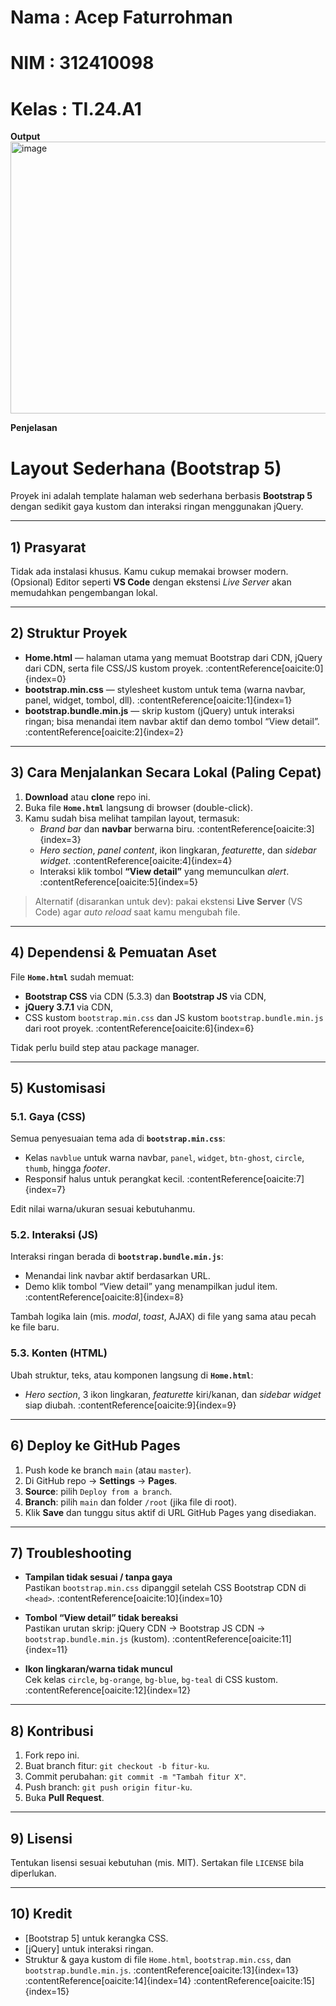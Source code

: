 # Nama : Acep Faturrohman
# NIM : 312410098
# Kelas : TI.24.A1

**Output**
<img width="959" height="435" alt="image" src="https://github.com/user-attachments/assets/ba30e59e-b2c4-448d-a71d-5d47205a3868" />

**Penjelasan**
# Layout Sederhana (Bootstrap 5)

Proyek ini adalah template halaman web sederhana berbasis **Bootstrap 5** dengan sedikit gaya kustom dan interaksi ringan menggunakan jQuery.

---

## 1) Prasyarat

Tidak ada instalasi khusus. Kamu cukup memakai browser modern. (Opsional) Editor seperti **VS Code** dengan ekstensi *Live Server* akan memudahkan pengembangan lokal.

---

## 2) Struktur Proyek

- **Home.html** — halaman utama yang memuat Bootstrap dari CDN, jQuery dari CDN, serta file CSS/JS kustom proyek. :contentReference[oaicite:0]{index=0}  
- **bootstrap.min.css** — stylesheet kustom untuk tema (warna navbar, panel, widget, tombol, dll). :contentReference[oaicite:1]{index=1}  
- **bootstrap.bundle.min.js** — skrip kustom (jQuery) untuk interaksi ringan; bisa menandai item navbar aktif dan demo tombol “View detail”. :contentReference[oaicite:2]{index=2}

---

## 3) Cara Menjalankan Secara Lokal (Paling Cepat)

1. **Download** atau **clone** repo ini.
2. Buka file **`Home.html`** langsung di browser (double-click).
3. Kamu sudah bisa melihat tampilan layout, termasuk:
   - *Brand bar* dan **navbar** berwarna biru. :contentReference[oaicite:3]{index=3}
   - *Hero section*, *panel content*, ikon lingkaran, *featurette*, dan *sidebar widget*. :contentReference[oaicite:4]{index=4}
   - Interaksi klik tombol **“View detail”** yang memunculkan *alert*. :contentReference[oaicite:5]{index=5}

> Alternatif (disarankan untuk dev): pakai ekstensi **Live Server** (VS Code) agar *auto reload* saat kamu mengubah file.

---

## 4) Dependensi & Pemuatan Aset

File **`Home.html`** sudah memuat:
- **Bootstrap CSS** via CDN (5.3.3) dan **Bootstrap JS** via CDN,  
- **jQuery 3.7.1** via CDN,  
- CSS kustom `bootstrap.min.css` dan JS kustom `bootstrap.bundle.min.js` dari root proyek. :contentReference[oaicite:6]{index=6}

Tidak perlu build step atau package manager.

---

## 5) Kustomisasi

### 5.1. Gaya (CSS)
Semua penyesuaian tema ada di **`bootstrap.min.css`**:
- Kelas `navblue` untuk warna navbar, `panel`, `widget`, `btn-ghost`, `circle`, `thumb`, hingga *footer*.  
- Responsif halus untuk perangkat kecil. :contentReference[oaicite:7]{index=7}

Edit nilai warna/ukuran sesuai kebutuhanmu.

### 5.2. Interaksi (JS)
Interaksi ringan berada di **`bootstrap.bundle.min.js`**:
- Menandai link navbar aktif berdasarkan URL.
- Demo klik tombol “View detail” yang menampilkan judul item. :contentReference[oaicite:8]{index=8}

Tambah logika lain (mis. *modal*, *toast*, AJAX) di file yang sama atau pecah ke file baru.

### 5.3. Konten (HTML)
Ubah struktur, teks, atau komponen langsung di **`Home.html`**:
- *Hero section*, 3 ikon lingkaran, *featurette* kiri/kanan, dan *sidebar widget* siap diubah. :contentReference[oaicite:9]{index=9}

---

## 6) Deploy ke GitHub Pages

1. Push kode ke branch `main` (atau `master`).
2. Di GitHub repo → **Settings** → **Pages**.
3. **Source**: pilih `Deploy from a branch`.
4. **Branch**: pilih `main` dan folder `/root` (jika file di root).
5. Klik **Save** dan tunggu situs aktif di URL GitHub Pages yang disediakan.

---

## 7) Troubleshooting

- **Tampilan tidak sesuai / tanpa gaya**  
  Pastikan `bootstrap.min.css` dipanggil setelah CSS Bootstrap CDN di `<head>`. :contentReference[oaicite:10]{index=10}

- **Tombol “View detail” tidak bereaksi**  
  Pastikan urutan skrip: jQuery CDN → Bootstrap JS CDN → `bootstrap.bundle.min.js` (kustom). :contentReference[oaicite:11]{index=11}

- **Ikon lingkaran/warna tidak muncul**  
  Cek kelas `circle`, `bg-orange`, `bg-blue`, `bg-teal` di CSS kustom. :contentReference[oaicite:12]{index=12}

---

## 8) Kontribusi

1. Fork repo ini.
2. Buat branch fitur: `git checkout -b fitur-ku`.
3. Commit perubahan: `git commit -m "Tambah fitur X"`.
4. Push branch: `git push origin fitur-ku`.
5. Buka **Pull Request**.

---

## 9) Lisensi

Tentukan lisensi sesuai kebutuhan (mis. MIT). Sertakan file `LICENSE` bila diperlukan.

---

## 10) Kredit

- [Bootstrap 5] untuk kerangka CSS.
- [jQuery] untuk interaksi ringan.
- Struktur & gaya kustom di file `Home.html`, `bootstrap.min.css`, dan `bootstrap.bundle.min.js`. :contentReference[oaicite:13]{index=13} :contentReference[oaicite:14]{index=14} :contentReference[oaicite:15]{index=15}
